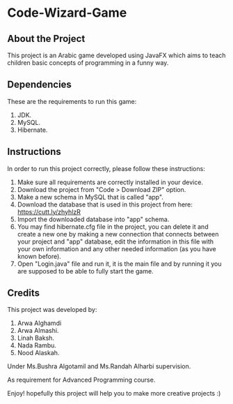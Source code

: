# Code-Wizard-Game
## About the Project
This project is an Arabic game developed using JavaFX which aims to teach children basic concepts of programming in a funny way.

## Dependencies
These are the requirements to run this game:
1. JDK.
2. MySQL.
3. Hibernate.

## Instructions
In order to run this project correctly, please follow these instructions:
1. Make sure all requirements are correctly installed in your device.
2. Download the project from "Code > Download ZIP" option.
3. Make a new schema in MySQL that is called "app".
4. Download the database that is used in this project from here: https://cutt.ly/zhyhlzR
5. Import the downloaded database into "app" schema.
6. You may find hibernate.cfg file in the project, you can delete it and create a new one by making a new connection that connects between your project and "app" database, edit the information in this file with your own information and any other needed information (as you have known before).
7. Open "Login.java" file and run it, it is the main file and by running it you are supposed to be able to fully start the game.

## Credits
This project was developed by:
1. Arwa Alghamdi
2. Arwa Almashi.
3. Linah Baksh.
4. Nada Rambu.
5. Nood Alaskah.

Under Ms.Bushra Algotamil and Ms.Randah Alharbi supervision.

As requirement for Advanced Programming course.

Enjoy! hopefully this project will help you to make more creative projects :)
